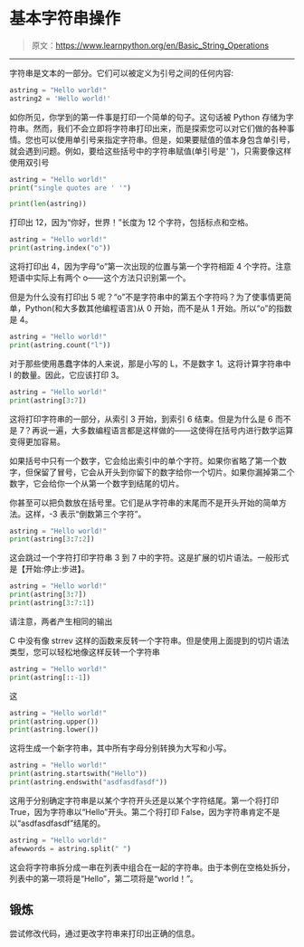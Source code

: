 # 基本字符串操作

> 原文：<https://www.learnpython.org/en/Basic_String_Operations>

* * *

字符串是文本的一部分。它们可以被定义为引号之间的任何内容:

```py
astring = "Hello world!"
astring2 = 'Hello world!' 
```

如你所见，你学到的第一件事是打印一个简单的句子。这句话被 Python 存储为字符串。然而，我们不会立即将字符串打印出来，而是探索您可以对它们做的各种事情。您也可以使用单引号来指定字符串。但是，如果要赋值的值本身包含单引号，就会遇到问题。例如，要给这些括号中的字符串赋值(单引号是' ')，只需要像这样使用双引号

```py
astring = "Hello world!"
print("single quotes are ' '")

print(len(astring)) 
```

打印出 12，因为“你好，世界！”长度为 12 个字符，包括标点和空格。

```py
astring = "Hello world!"
print(astring.index("o")) 
```

这将打印出 4，因为字母“o”第一次出现的位置与第一个字符相距 4 个字符。注意短语中实际上有两个 o——这个方法只识别第一个。

但是为什么没有打印出 5 呢？“o”不是字符串中的第五个字符吗？为了使事情更简单，Python(和大多数其他编程语言)从 0 开始，而不是从 1 开始。所以“o”的指数是 4。

```py
astring = "Hello world!"
print(astring.count("l")) 
```

对于那些使用愚蠢字体的人来说，那是小写的 L，不是数字 1。这将计算字符串中 l 的数量。因此，它应该打印 3。

```py
astring = "Hello world!"
print(astring[3:7]) 
```

这将打印字符串的一部分，从索引 3 开始，到索引 6 结束。但是为什么是 6 而不是 7？再说一遍，大多数编程语言都是这样做的——这使得在括号内进行数学运算变得更加容易。

如果括号中只有一个数字，它会给出索引中的单个字符。如果你省略了第一个数字，但保留了冒号，它会从开头到你留下的数字给你一个切片。如果你漏掉第二个数字，它会给你一个从第一个数字到结尾的切片。

你甚至可以把负数放在括号里。它们是从字符串的末尾而不是开头开始的简单方法。这样，-3 表示“倒数第三个字符”。

```py
astring = "Hello world!"
print(astring[3:7:2]) 
```

这会跳过一个字符打印字符串 3 到 7 中的字符。这是扩展的切片语法。一般形式是【开始:停止:步进】。

```py
astring = "Hello world!"
print(astring[3:7])
print(astring[3:7:1]) 
```

请注意，两者产生相同的输出

C 中没有像 strrev 这样的函数来反转一个字符串。但是使用上面提到的切片语法类型，您可以轻松地像这样反转一个字符串

```py
astring = "Hello world!"
print(astring[::-1]) 
```

这

```py
astring = "Hello world!"
print(astring.upper())
print(astring.lower()) 
```

这将生成一个新字符串，其中所有字母分别转换为大写和小写。

```py
astring = "Hello world!"
print(astring.startswith("Hello"))
print(astring.endswith("asdfasdfasdf")) 
```

这用于分别确定字符串是以某个字符开头还是以某个字符结尾。第一个将打印 True，因为字符串以“Hello”开头。第二个将打印 False，因为字符串肯定不是以“asdfasdfasdf”结尾的。

```py
astring = "Hello world!"
afewwords = astring.split(" ") 
```

这会将字符串拆分成一串在列表中组合在一起的字符串。由于本例在空格处拆分，列表中的第一项将是“Hello”，第二项将是“world！”。

## 锻炼

尝试修改代码，通过更改字符串来打印出正确的信息。